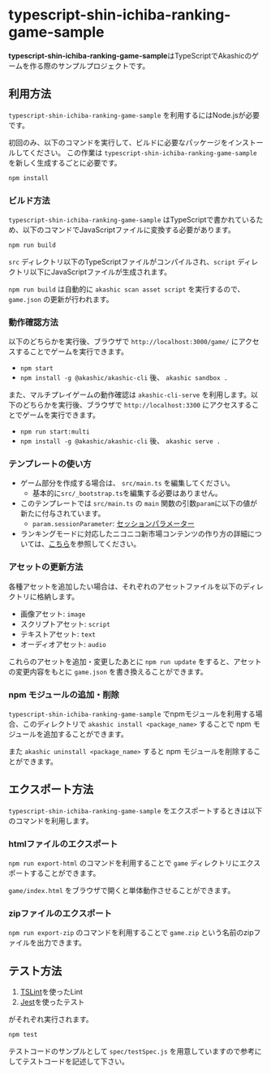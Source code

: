 # typescript-shin-ichiba-ranking-game-sample

**typescript-shin-ichiba-ranking-game-sample**はTypeScriptでAkashicのゲームを作る際のサンプルプロジェクトです。

## 利用方法

 `typescript-shin-ichiba-ranking-game-sample` を利用するにはNode.jsが必要です。

初回のみ、以下のコマンドを実行して、ビルドに必要なパッケージをインストールしてください。
この作業は `typescript-shin-ichiba-ranking-game-sample` を新しく生成するごとに必要です。

```sh
npm install
```

### ビルド方法

`typescript-shin-ichiba-ranking-game-sample` はTypeScriptで書かれているため、以下のコマンドでJavaScriptファイルに変換する必要があります。

```sh
npm run build
```

`src` ディレクトリ以下のTypeScriptファイルがコンパイルされ、`script` ディレクトリ以下にJavaScriptファイルが生成されます。

`npm run build` は自動的に `akashic scan asset script` を実行するので、`game.json` の更新が行われます。

### 動作確認方法

以下のどちらかを実行後、ブラウザで `http://localhost:3000/game/` にアクセスすることでゲームを実行できます。

* `npm start`
* `npm install -g @akashic/akashic-cli` 後、 `akashic sandbox .`

また、マルチプレイゲームの動作確認は `akashic-cli-serve` を利用します。以下のどちらかを実行後、ブラウザで `http://localhost:3300` にアクセスすることでゲームを実行できます。

* `npm run start:multi`
* `npm install -g @akashic/akashic-cli` 後、 `akashic serve .`

### テンプレートの使い方

* ゲーム部分を作成する場合は、 `src/main.ts` を編集してください。
  * 基本的に`src/_bootstrap.ts`を編集する必要はありません。
* このテンプレートでは `src/main.ts` の `main` 関数の引数`param`に以下の値が新たに付与されています。
  * `param.sessionParameter`: [セッションパラメーター](https://akashic-games.github.io/guide/ranking.html#session-parameters)
* ランキングモードに対応したニコニコ新市場コンテンツの作り方の詳細については、[こちら](https://akashic-games.github.io/guide/ranking.html)を参照してください。

### アセットの更新方法

各種アセットを追加したい場合は、それぞれのアセットファイルを以下のディレクトリに格納します。

* 画像アセット: `image`
* スクリプトアセット: `script`
* テキストアセット: `text`
* オーディオアセット: `audio`

これらのアセットを追加・変更したあとに `npm run update` をすると、アセットの変更内容をもとに `game.json` を書き換えることができます。

### npm モジュールの追加・削除

`typescript-shin-ichiba-ranking-game-sample` でnpmモジュールを利用する場合、このディレクトリで `akashic install <package_name>` することで npm モジュールを追加することができます。

また `akashic uninstall <package_name>` すると npm モジュールを削除することができます。

## エクスポート方法

`typescript-shin-ichiba-ranking-game-sample` をエクスポートするときは以下のコマンドを利用します。

### htmlファイルのエクスポート

`npm run export-html` のコマンドを利用することで `game` ディレクトリにエクスポートすることができます。

`game/index.html` をブラウザで開くと単体動作させることができます。

### zipファイルのエクスポート

`npm run export-zip` のコマンドを利用することで `game.zip` という名前のzipファイルを出力できます。

## テスト方法

1. [TSLint](https://github.com/palantir/tslint "TSLint")を使ったLint
2. [Jest](https://jestjs.io/ "Jest")を使ったテスト

がそれぞれ実行されます。

```sh
npm test
```

テストコードのサンプルとして `spec/testSpec.js` を用意していますので参考にしてテストコードを記述して下さい。
